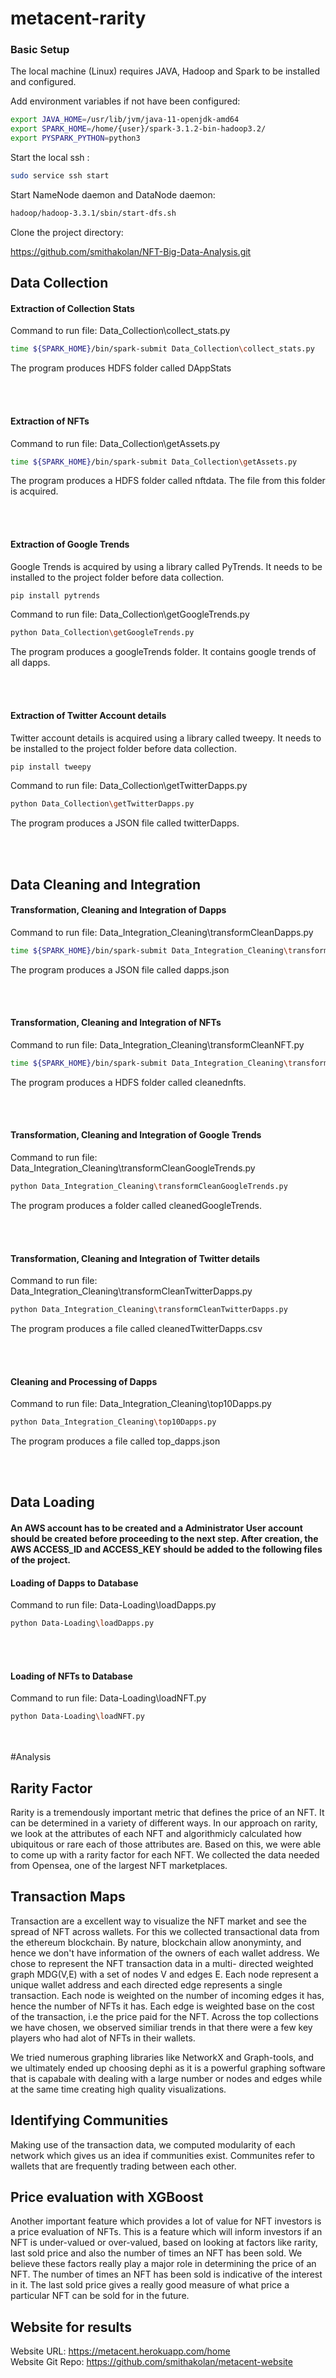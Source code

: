 # metacent-rarity

### Basic Setup

The local machine (Linux) requires JAVA, Hadoop and Spark to be installed and configured.

Add environment variables if not have been configured:

```bash
export JAVA_HOME=/usr/lib/jvm/java-11-openjdk-amd64
export SPARK_HOME=/home/{user}/spark-3.1.2-bin-hadoop3.2/
export PYSPARK_PYTHON=python3
```

Start the local ssh :

```bash
sudo service ssh start
```

Start NameNode daemon and DataNode daemon:

```bash
hadoop/hadoop-3.3.1/sbin/start-dfs.sh
```

Clone the project directory:

https://github.com/smithakolan/NFT-Big-Data-Analysis.git

## Data Collection

#### Extraction of Collection Stats

Command to run file: Data_Collection\collect_stats.py

```bash
time ${SPARK_HOME}/bin/spark-submit Data_Collection\collect_stats.py
```

The program produces HDFS folder called DAppStats

<br /> <br />

#### Extraction of NFTs

Command to run file: Data_Collection\getAssets.py

```bash
time ${SPARK_HOME}/bin/spark-submit Data_Collection\getAssets.py
```

The program produces a HDFS folder called nftdata. The file from this folder is acquired.

<br /><br />


#### Extraction of Google Trends

Google Trends is acquired by using a library called PyTrends. It needs to be installed to the project folder before data collection.

```bash
pip install pytrends
```

Command to run file: Data_Collection\getGoogleTrends.py

```bash
python Data_Collection\getGoogleTrends.py
```

The program produces a googleTrends folder. It contains google trends of all dapps.

<br /><br />

#### Extraction of Twitter Account details

Twitter account details is acquired using a library called tweepy. It needs to be installed to the project folder before data collection.

```bash
pip install tweepy
```

Command to run file: Data_Collection\getTwitterDapps.py

```bash
python Data_Collection\getTwitterDapps.py
```

The program produces a JSON file called twitterDapps.

<br /><br />

## Data Cleaning and Integration

#### Transformation, Cleaning and Integration of Dapps

Command to run file: Data_Integration_Cleaning\transformCleanDapps.py

```bash
time ${SPARK_HOME}/bin/spark-submit Data_Integration_Cleaning\transformCleanDapps.py
```

The program produces a JSON file called dapps.json

<br /><br />

#### Transformation, Cleaning and Integration of NFTs

Command to run file: Data_Integration_Cleaning\transformCleanNFT.py

```bash
time ${SPARK_HOME}/bin/spark-submit Data_Integration_Cleaning\transformCleanNFT.py
```

The program produces a HDFS folder called cleanednfts.

<br /><br />

#### Transformation, Cleaning and Integration of Google Trends

Command to run file: Data_Integration_Cleaning\transformCleanGoogleTrends.py

```bash
python Data_Integration_Cleaning\transformCleanGoogleTrends.py
```

The program produces a folder called cleanedGoogleTrends.

<br /><br />

#### Transformation, Cleaning and Integration of Twitter details

Command to run file: Data_Integration_Cleaning\transformCleanTwitterDapps.py

```bash
python Data_Integration_Cleaning\transformCleanTwitterDapps.py
```

The program produces a file called cleanedTwitterDapps.csv

<br /><br />

#### Cleaning and Processing of Dapps

Command to run file: Data_Integration_Cleaning\top10Dapps.py

```bash
python Data_Integration_Cleaning\top10Dapps.py
```

The program produces a file called top_dapps.json

<br /><br />

## Data Loading

#### An AWS account has to be created and a Administrator User account should be created before proceeding to the next step. After creation, the AWS ACCESS_ID and ACCESS_KEY should be added to the following files of the project.

#### Loading of Dapps to Database

Command to run file: Data-Loading\loadDapps.py

```bash
python Data-Loading\loadDapps.py
```

<br /><br />

#### Loading of NFTs to Database

Command to run file: Data-Loading\loadNFT.py

```bash
python Data-Loading\loadNFT.py
```

<br /><br />
#Analysis

## Rarity Factor
Rarity is a tremendously important metric that defines the price of an NFT. It can be determined in a variety of different ways. In our approach on rarity, we look at the attributes of each NFT and algorithmicly calculated how ubiquitous or rare each of those attributes are. Based on this, we were able to come up with a rarity factor for each NFT. We collected the data needed from Opensea, one of the largest NFT marketplaces.

## Transaction Maps
Transaction are a excellent way to visualize the NFT market and see the spread of NFT across wallets. For this we collected transactional data from the ethereum blockchain. By nature, blockchain allow anonyminty, and hence we don't have information of the owners of each wallet address. We chose to represent the NFT transaction data in a multi- directed weighted graph MDG(V,E) with a set of nodes V and edges E. Each node represent a unique wallet address and each directed edge represents a single transaction. Each node is weighted on the number of incoming edges it has, hence the number of NFTs it has. Each edge is weighted base on the cost of the transaction, i.e the price paid for the NFT. Across the top collections we have chosen, we observed similiar trends in that there were a few key players who had alot of NFTs in their wallets.

We tried numerous graphing libraries like NetworkX and Graph-tools, and we ultimately ended up choosing dephi as it is a powerful graphing software that is capabale with dealing with a large number or nodes and edges while at the same time creating high quality visualizations.

## Identifying Communities
Making use of the transaction data, we computed modularity of each network which gives us an idea if communities exist. Communites refer to wallets that are frequently trading between each other. 

## Price evaluation with XGBoost
Another important feature which provides a lot of value for NFT investors is a price evaluation of NFTs. This is a feature which will inform investors if an NFT is under-valued or over-valued, based on looking at factors like rarity, last sold price and also the number of times an NFT has been sold. We believe these factors really play a major role in determining the price of an NFT. The number of times an NFT has been sold is indicative of the interest in it. The last sold price gives a really good measure of what price a particular NFT can be sold for in the future. 

## Website for results
Website URL: https://metacent.herokuapp.com/home
<br/>
Website Git Repo: https://github.com/smithakolan/metacent-website




